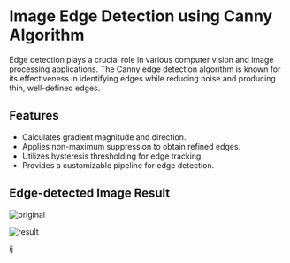 # Image Edge Detection using Canny Algorithm

Edge detection plays a crucial role in various computer vision and image processing applications. The Canny edge detection algorithm is known for its effectiveness in identifying edges while reducing noise and producing thin, well-defined edges.

## Features

- Calculates gradient magnitude and direction.
- Applies non-maximum suppression to obtain refined edges.
- Utilizes hysteresis thresholding for edge tracking.
- Provides a customizable pipeline for edge detection.

## Edge-detected Image Result


![original](https://github.com/LaouaMERiLO/Canny_Image_Edge_Detection/assets/86894912/a84bf200-49cf-453d-bf3a-bea6be626e8f)


![result ](https://github.com/LaouaMERiLO/Canny_Image_Edge_Detection/assets/86894912/1c37a330-e02e-416c-bfb0-85c2e81cfb39)

ij
